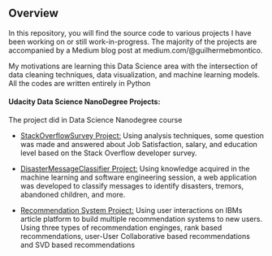 ## Overview
In this repository, you will find the source code to various projects I have been working on or still work-in-progress. The majority of the projects are accompanied by a Medium blog post at medium.com/@guilhermebmontico. 

My motivations are learning this Data Science area with the intersection of data cleaning techniques, data visualization, and machine learning models. All the codes are written entirely in Python

#### Udacity Data Science NanoDegree Projects:
The project did in Data Science Nanodegree course

 - [StackOverflowSurvey Project:](https://github.com/guimontico/DataSicenceProjects/tree/master/StackOverflowSurveyEDA)
Using analysis techniques, some question was made and answered about Job Satisfaction, salary, and education level based on the Stack Overflow developer survey.

 - [DisasterMessageClassifier Project:](https://github.com/guimontico/DataSicenceProjects/tree/master/DisasterMessageClassifier)
Using knowledge acquired in the machine learning and software engineering session, a web application was developed to classify messages to identify disasters, tremors, abandoned children, and more.

 - [Recommendation System Project:](https://github.com/guimontico/DataSicenceProjects/tree/master/RecommendationSystem)
Using user interactions on IBMs article platform to build multiple recommendation systems to new users. Using three types of recommendation enginges, rank based recommendations, user-User Collaborative based recommendations and SVD based recommendations
